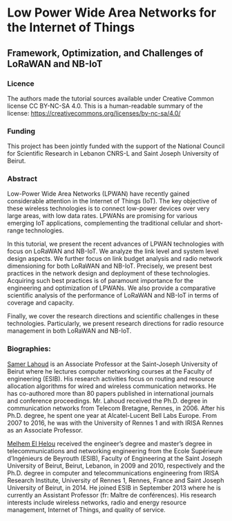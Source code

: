 # Low Power Wide Area Networks for the Internet of Things
## Framework, Optimization, and Challenges of LoRaWAN and NB-IoT

### Licence
The authors made the tutorial sources available under Creative Common license CC BY-NC-SA 4.0. This is a human-readable summary of the license: https://creativecommons.org/licenses/by-nc-sa/4.0/

### Funding
This project has been jointly funded with the support of the National Council for Scientific Research in Lebanon CNRS-L and Saint Joseph University of Beirut.

### Abstract
Low-Power Wide Area Networks (LPWAN) have recently gained considerable attention in the Internet of Things (IoT). The key objective of these wireless technologies is to connect low-power devices over very large areas, with low data rates. LPWANs are promising for various emerging IoT applications, complementing the traditional cellular and short-range technologies.

In this tutorial, we present the recent advances of LPWAN technologies with focus on LoRaWAN and NB-IoT. We analyze the link level and system level design aspects. We further focus on link budget analysis and radio network dimensioning for both LoRaWAN and NB-IoT. Precisely, we present best practices in the network design and deployment of these technologies. Acquiring such best practices is of paramount importance for the engineering and optimization of LPWANs. We also provide a comparative scientific analysis of the performance of LoRaWAN and NB-IoT in terms of coverage and capacity.

Finally, we cover the research directions and scientific challenges in these technologies. Particularly, we present research directions for radio resource management in both LoRaWAN and NB-IoT.

### Biographies:
[Samer Lahoud](http://samer.lahoud.fr) is an Associate Professor at the Saint-Joseph University of Beirut where he lectures computer networking courses at the Faculty of engineering (ESIB). His research activities focus on routing and resource allocation algorithms for wired and wireless communication networks. He has co-authored more than 80 papers published in international journals and conference proceedings. Mr. Lahoud received the Ph.D. degree in communication networks from Telecom Bretagne, Rennes, in 2006. After his Ph.D. degree, he spent one year at Alcatel-Lucent Bell Labs Europe. From 2007 to 2016, he was with the University of Rennes 1 and with IRISA Rennes as an Associate Professor.

[Melhem El Helou](https://cimti.usj.edu.lb/doku.php?id=members:melhem_el_helou) received the engineer’s degree and master’s degree in telecommunications and networking engineering from the Ecole Supérieure d’Ingénieurs de Beyrouth (ESIB), Faculty of Engineering at the Saint Joseph University of Beirut, Beirut, Lebanon, in 2009 and 2010, respectively and the Ph.D. degree in computer and telecommunications engineering from IRISA Research Institute, University of Rennes 1, Rennes, France and Saint Joseph University of Beirut, in 2014. He joined ESIB in September 2013 where he is currently an Assistant Professor (fr: Maître de conférences). His research interests include wireless networks, radio and energy resource management, Internet of Things, and quality of service.
